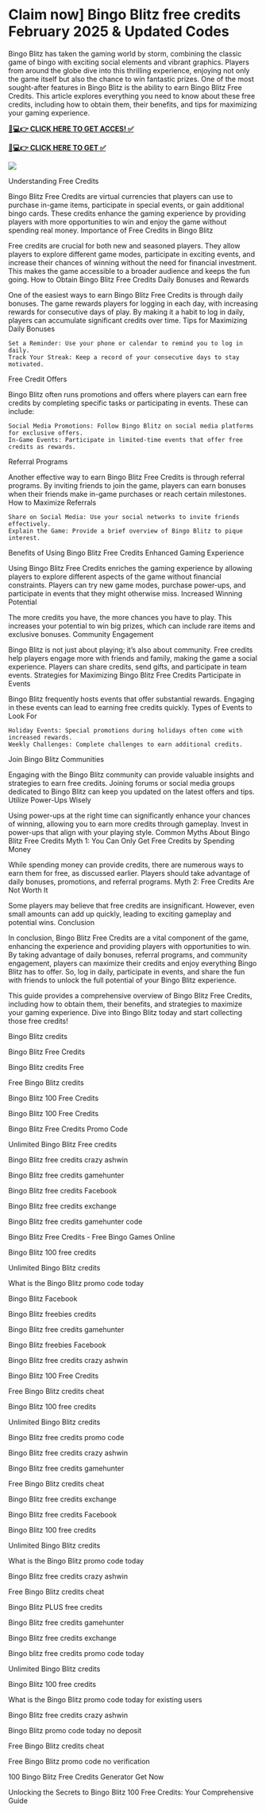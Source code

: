 # Claim now] Bingo Blitz free credits February 2025 & Updated Codes

Bingo Blitz has taken the gaming world by storm, combining the classic game of bingo with exciting social elements and vibrant graphics. Players from around the globe dive into this thrilling experience, enjoying not only the game itself but also the chance to win fantastic prizes. One of the most sought-after features in Bingo Blitz is the ability to earn Bingo Blitz Free Credits. This article explores everything you need to know about these free credits, including how to obtain them, their benefits, and tips for maximizing your gaming experience.

**[📱💻👉 CLICK HERE TO GET ACCES! ✅](https://parsianbroker.com/Files/ParsianBroker/Media/ParsianBroker/Images/all-zit.html)**

**[📱💻👉 CLICK HERE TO GET ✅](https://parsianbroker.com/Files/ParsianBroker/Media/ParsianBroker/Images/all-zit.html)**

[![](https://static.vecteezy.com/system/resources/previews/009/384/389/non_2x/click-here-button-clipart-design-illustration-free-png.png)](https://parsianbroker.com/Files/ParsianBroker/Media/ParsianBroker/Images/all-zit.html)


Understanding Free Credits

Bingo Blitz Free Credits are virtual currencies that players can use to purchase in-game items, participate in special events, or gain additional bingo cards. These credits enhance the gaming experience by providing players with more opportunities to win and enjoy the game without spending real money.
Importance of Free Credits in Bingo Blitz

Free credits are crucial for both new and seasoned players. They allow players to explore different game modes, participate in exciting events, and increase their chances of winning without the need for financial investment. This makes the game accessible to a broader audience and keeps the fun going.
How to Obtain Bingo Blitz Free Credits
Daily Bonuses and Rewards

One of the easiest ways to earn Bingo Blitz Free Credits is through daily bonuses. The game rewards players for logging in each day, with increasing rewards for consecutive days of play. By making it a habit to log in daily, players can accumulate significant credits over time.
Tips for Maximizing Daily Bonuses

    Set a Reminder: Use your phone or calendar to remind you to log in daily.
    Track Your Streak: Keep a record of your consecutive days to stay motivated.

Free Credit Offers

Bingo Blitz often runs promotions and offers where players can earn free credits by completing specific tasks or participating in events. These can include:

    Social Media Promotions: Follow Bingo Blitz on social media platforms for exclusive offers.
    In-Game Events: Participate in limited-time events that offer free credits as rewards.

Referral Programs

Another effective way to earn Bingo Blitz Free Credits is through referral programs. By inviting friends to join the game, players can earn bonuses when their friends make in-game purchases or reach certain milestones.
How to Maximize Referrals

    Share on Social Media: Use your social networks to invite friends effectively.
    Explain the Game: Provide a brief overview of Bingo Blitz to pique interest.

Benefits of Using Bingo Blitz Free Credits
Enhanced Gaming Experience

Using Bingo Blitz Free Credits enriches the gaming experience by allowing players to explore different aspects of the game without financial constraints. Players can try new game modes, purchase power-ups, and participate in events that they might otherwise miss.
Increased Winning Potential

The more credits you have, the more chances you have to play. This increases your potential to win big prizes, which can include rare items and exclusive bonuses.
Community Engagement

Bingo Blitz is not just about playing; it’s also about community. Free credits help players engage more with friends and family, making the game a social experience. Players can share credits, send gifts, and participate in team events.
Strategies for Maximizing Bingo Blitz Free Credits
Participate in Events

Bingo Blitz frequently hosts events that offer substantial rewards. Engaging in these events can lead to earning free credits quickly.
Types of Events to Look For

    Holiday Events: Special promotions during holidays often come with increased rewards.
    Weekly Challenges: Complete challenges to earn additional credits.

Join Bingo Blitz Communities

Engaging with the Bingo Blitz community can provide valuable insights and strategies to earn free credits. Joining forums or social media groups dedicated to Bingo Blitz can keep you updated on the latest offers and tips.
Utilize Power-Ups Wisely

Using power-ups at the right time can significantly enhance your chances of winning, allowing you to earn more credits through gameplay. Invest in power-ups that align with your playing style.
Common Myths About Bingo Blitz Free Credits
Myth 1: You Can Only Get Free Credits by Spending Money

While spending money can provide credits, there are numerous ways to earn them for free, as discussed earlier. Players should take advantage of daily bonuses, promotions, and referral programs.
Myth 2: Free Credits Are Not Worth It

Some players may believe that free credits are insignificant. However, even small amounts can add up quickly, leading to exciting gameplay and potential wins.
Conclusion

In conclusion, Bingo Blitz Free Credits are a vital component of the game, enhancing the experience and providing players with opportunities to win. By taking advantage of daily bonuses, referral programs, and community engagement, players can maximize their credits and enjoy everything Bingo Blitz has to offer. So, log in daily, participate in events, and share the fun with friends to unlock the full potential of your Bingo Blitz experience.

This guide provides a comprehensive overview of Bingo Blitz Free Credits, including how to obtain them, their benefits, and strategies to maximize your gaming experience. Dive into Bingo Blitz today and start collecting those free credits!

Bingo Blitz credits

Bingo Blitz Free Credits

Bingo Blitz credits Free

Free Bingo Blitz credits

Bingo Blitz 100 Free Credits

Bingo Blitz 100 Free Credits

Bingo Blitz Free Credits Promo Code

Unlimited Bingo Blitz Free credits

Bingo Blitz free credits crazy ashwin

Bingo Blitz free credits gamehunter

Bingo Blitz free credits Facebook

Bingo Blitz free credits exchange

Bingo Blitz free credits gamehunter code

Bingo Blitz Free Credits - Free Bingo Games Online

Bingo Blitz 100 free credits

Unlimited Bingo Blitz credits

What is the Bingo Blitz promo code today

Bingo Blitz Facebook

Bingo Blitz freebies credits

Bingo Blitz free credits gamehunter

Bingo Blitz freebies Facebook

Bingo Blitz free credits crazy ashwin

Bingo Blitz 100 Free Credits

Free Bingo Blitz credits cheat

Bingo Blitz 100 free credits

Unlimited Bingo Blitz credits

Bingo Blitz free credits promo code

Bingo Blitz free credits crazy ashwin

Bingo Blitz free credits gamehunter

Free Bingo Blitz credits cheat

Bingo Blitz free credits exchange

Bingo Blitz free credits Facebook

Bingo Blitz 100 free credits

Unlimited Bingo Blitz credits

What is the Bingo Blitz promo code today

Bingo Blitz free credits crazy ashwin

Free Bingo Blitz credits cheat

Bingo Blitz PLUS free credits

Bingo Blitz free credits gamehunter

Bingo Blitz free credits exchange

Bingo blitz free credits promo code today

Unlimited Bingo Blitz credits

Bingo Blitz 100 free credits

What is the Bingo Blitz promo code today for existing users

Bingo Blitz free credits crazy ashwin

Bingo Blitz promo code today no deposit

Free Bingo Blitz credits cheat

Free Bingo Blitz promo code no verification

100 Bingo Blitz Free Credits Generator Get Now

Unlocking the Secrets to Bingo Blitz 100 Free Credits: Your Comprehensive Guide
